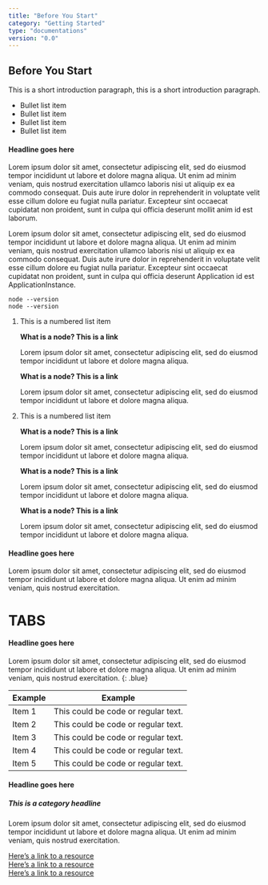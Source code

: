 ```yaml
---
title: "Before You Start"
category: "Getting Started"
type: "documentations"
version: "0.0"
---
```

## Before You Start

This is a short introduction paragraph, this is a short introduction paragraph. 

*   Bullet list item
*   Bullet list item
*   Bullet list item
*   Bullet list item

#### Headline goes here

Lorem ipsum dolor sit amet, consectetur adipiscing elit, sed do eiusmod tempor incididunt ut labore et dolore magna aliqua. Ut enim ad minim veniam, quis nostrud exercitation ullamco laboris nisi ut aliquip ex ea commodo consequat. Duis aute irure dolor in reprehenderit in voluptate velit esse cillum dolore eu fugiat nulla pariatur. Excepteur sint occaecat cupidatat non proident, sunt in culpa qui officia deserunt mollit anim id est laborum.

Lorem ipsum dolor sit amet, consectetur adipiscing elit, sed do eiusmod tempor incididunt ut labore et 
dolore magna aliqua. Ut enim ad minim veniam, quis nostrud exercitation ullamco laboris nisi ut aliquip ex ea commodo consequat. Duis aute irure dolor in reprehenderit in voluptate velit esse cillum dolore eu fugiat nulla pariatur. Excepteur sint occaecat cupidatat non proident, sunt in culpa qui officia deserunt Application id 
est ApplicationInstance.

```bash{numberLines: true}
node --version
node --version
```

1. This is a numbered list item

    **What is a node? This is a link**
    
    Lorem ipsum dolor sit amet, consectetur adipiscing elit, sed do eiusmod tempor incididunt ut labore et 
    dolore magna aliqua. 
    
    **What is a node? This is a link**
    
    Lorem ipsum dolor sit amet, consectetur adipiscing elit, sed do eiusmod tempor incididunt ut labore et 
    dolore magna aliqua.
    
2.  This is a numbered list item

    **What is a node? This is a link**
    
    Lorem ipsum dolor sit amet, consectetur adipiscing elit, sed do eiusmod tempor incididunt ut labore et 
    dolore magna aliqua. 
    
    **What is a node? This is a link**
    
    Lorem ipsum dolor sit amet, consectetur adipiscing elit, sed do eiusmod tempor incididunt ut labore et 
    dolore magna aliqua.
    
    **What is a node? This is a link**
        
    Lorem ipsum dolor sit amet, consectetur adipiscing elit, sed do eiusmod tempor incididunt ut labore et 
    dolore magna aliqua. 

#### Headline goes here

Lorem ipsum dolor sit amet, consectetur adipiscing elit, sed do eiusmod tempor incididunt ut labore et 
dolore magna aliqua. Ut enim ad minim veniam, quis nostrud exercitation.

# TABS

#### Headline goes here

Lorem ipsum dolor sit amet, consectetur adipiscing elit, sed do eiusmod tempor incididunt ut labore et 
dolore magna aliqua. Ut enim ad minim veniam, quis nostrud exercitation.
{: .blue}

Example | Example
------------ | -------------
Item 1 | This could be code or regular text.
Item 2 | This could be code or regular text.
Item 3 | This could be code or regular text.
Item 4 | This could be code or regular text.
Item 5 | This could be code or regular text.

#### Headline goes here
##### This is a category headline

Lorem ipsum dolor sit amet, consectetur adipiscing elit, sed do eiusmod tempor incididunt ut labore et 
dolore magna aliqua. Ut enim ad minim veniam, quis nostrud exercitation.

[Here’s a link to a resource](/)\
[Here’s a link to a resource](/)  
[Here’s a link to a resource](/)
